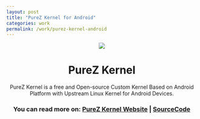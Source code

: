 ```yaml
---
layout: post
title: "PureZ Kernel for Android"
categories: work
permalink: /work/purez-kernel-android
---
```


<p align="center"> 
  <img src="https://s20.postimg.cc/vpbav0vq5/Pure_Z-_Logo.png" /> 
</p>

<h1 align="center">PureZ Kernel</h1>
<p align="center">PureZ Kernel is a free and Open-source Custom Kernel Based on Android Platform with Upstream Linux Kernel for Android Devices.</p>

<h3 align="center">You can read more on: <a href="https://purez-kernel.github.io">PureZ Kernel Website</a> | <a href="https://github.com/purez-kernel">SourceCode</></h3>

